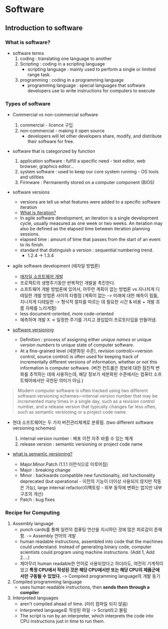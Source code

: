 # Software

## Introduction to software

### What is software?

-   software terms
    1. coding : translating one language to another
    2. Scripting : coding in a scripting language
        - scripting language : mainly used to perform a single or limited range task.
    3. programming : coding in a programming language
        - programming language : special languages that software developers use to write instructions for computers to execute

### Types of software

-   Commercial vs non-commercial software

    1. commercial - licence 구입
    2. non-commercial - making it open source
        - developers will let other developers share, modify, and distribute their software for free.

-   software that is categorized by function

    1. application software : fulfill a specific need - text editor, web browser, graphics editor...
    2. system software : used to keep our core system running - OS tools and utilities
    3. Firmware : Permanently stored on a computer component (BIOS)

-   software versions

    -   versions are tell us what features were added to a specific software iteration
    -   [What is iteration?](https://searchsoftwarequality.techtarget.com/definition/iteration)
    -   In agile software development, an iteration is a single development cycle, usually measured as one week or two weeks. An iteration may also be defined as the elapsed time between iteration planning sessions.
    -   elapsed time : amount of time that passes from the start of an event to its finish.
    -   standard that distinguish a version : sequential numbering trend.
        -   1.2.4 -> 1.3.4

-   agile software development (애자일 방법론)

    -   [애자일 소프트웨어 개발](https://ko.wikipedia.org/wiki/%EC%95%A0%EC%9E%90%EC%9D%BC_%EC%86%8C%ED%94%84%ED%8A%B8%EC%9B%A8%EC%96%B4_%EA%B0%9C%EB%B0%9C)
    -   프로젝트의 생명주기동안 반복적인 개발을 촉진한다.
    -   소프트웨어 개발 방법론에 있어서, 아무런 계획이 없는 방법론 vs 지나치게 디테일한 개발 방법론 사이의 타협점 (계획이 없는 -> 미래에 대한 예측이 힘듦, 지나치게 디테일한 -> 형식적 절차를 따르는 데 필요한 시간 & 비용 + 개발 흐름 자체를 느리게함)
    -   less document-oriented, more code-oriented
    -   예측하며 개발 X -> 일정한 주기를 가지고 끊임없이 프로토타입을 만들어냄.

-   [software versioning](https://en.wikipedia.org/wiki/Software_versioning)
    -   Definition : process of assigning either _unique names_ or unique _version numbers_ to unique state of computer software.
    -   At a fine-grained level (세분화된 수준), revision control(==version control, source control) is often used for keeping track of incrementally different versions of information, whether or not this information is computer software. (버전 컨트롤은 정보에 대한 점진적 변화를 추적하는 데에 사용하는데, 해당 정보가 세분화된 수준에서는 컴퓨터 소프트웨어에서만 국한된 의미가 아님.)

> Modern computer software is often tracked using two different software versioning schemes—internal version number that may be incremented many times in a single day, such as a revision control number, and a release version that typically changes far less often, such as semantic versioning or a project code name.

-   현대 소프트웨어는 두 가지 버전관리체계로 분류됨. (two different software versioning schemes)

    1. internal version number : 배포 이전 자주 바뀔 수 있는 체계
    2. release version : semantic versioning or project code name

-   [what is semantic versioning?](https://velog.io/@iamjoo/Semantic-Versioning%EC%9D%B4%EB%9E%80)
    -   Major.Minor.Patch (1.1.1 이런식으로 이루어짐)
    -   Major : breaking change
    -   Minor : backwards compatible new functionality, old functionality deprecated (but operational - 이전의 기능이 더이상 사용되지 않지만 작동은 가능), large internal refactor(리팩토링 - 외부 동작에 변화는 없지만 내부 구조의 개선)
    -   Patch : bug fixes

### Recipe for Computing

1. Assembly language
    - punch cards를 통해 일련의 컴퓨팅 연산을 지시하던 것에 많은 피로감이 존재함. -> Assembly 언어의 개발
    - human readable instructions, assembled into code that the machines could understand. Instead of generating binary code, computer scientists could program using machine instructions. (Add 1, Add 2....)
    * 제아무리 human readable한 언어로 사용되었다고 하더라도, 여전히 기계적이었고 **특정 CPU에서 작성된 것은 해당 CPU에서만 또는 해당 CPU의 제품군에서만 구동될 수 있었다.** -> Compiled programming language의 개발 동기
2. Compiled programming language
    - uses human readable instructions, then **sends them through a compiler**
3. Interpreted languages
    - aren't compiled ahead of time. (미리 컴파일 되지 않음)
    - Interpreted language로 작성된 파일 -> Script라고 불림
    - The script is run by an interpreter, which interprets the code into CPU instructions just in time to run them.
